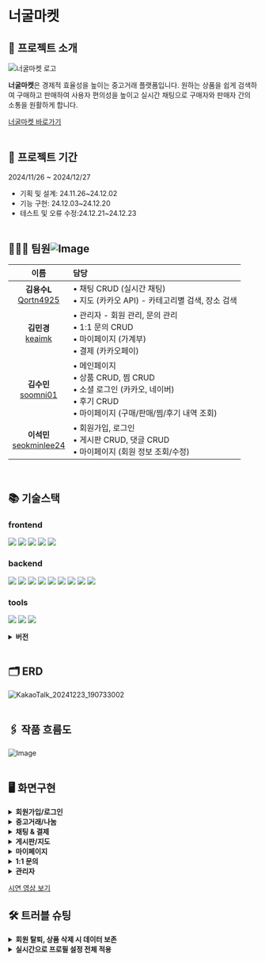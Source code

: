  # 너굴마켓

 ## 🦝 프로젝트 소개 
 ![너굴마켓 로고](https://github.com/user-attachments/assets/dc5c6bb7-5a15-4538-ad7e-bed0cfd09ee8)

 **너굴마켓**은 경제적 효율성을 높이는 중고거래 플랫폼입니다.
 원하는 상품을 쉽게 검색하여 구매하고 판매하여 사용자 편의성을 높이고 실시간 채팅으로 구매자와 판매자 간의 소통을 원활하게 합니다.
 
 [너굴마켓 바로가기](http://13.124.228.250:8080/ "너굴마켓 바로가기")
<br></br>
 ## 📆 프로젝트 기간
 2024/11/26 ~ 2024/12/27
 
 - 기획 및 설계: 24.11.26~24.12.02
 - 기능 구현: 24.12.03~24.12.20
 - 테스트 및 오류 수정:24.12.21~24.12.23
<br></br>
 ## 👩🏻‍💻 팀원![Image](https://github.com/user-attachments/assets/a42a7de4-5925-4b66-9c94-180eab6a9d0d)
| **이름**   | **담당** |
|:-----------------:|:------------------------------|
| **김용수L** <br> [Qortn4925](https://github.com/Qortn4925) | • 채팅 CRUD (실시간 채팅) <br> • 지도 (카카오 API) - 카테고리별 검색, 장소 검색 |
| **김민경** <br> [keaimk](https://github.com/keaimk) | • 관리자 - 회원 관리, 문의 관리 <br> • 1:1 문의 CRUD <br> • 마이페이지 (가계부) <br> • 결제 (카카오페이) |
| **김수민** <br> [soomni01](https://github.com/soomni01) | • 메인페이지 <br> • 상품 CRUD, 찜 CRUD <br> • 소셜 로그인 (카카오, 네이버) <br> • 후기 CRUD <br> • 마이페이지 (구매/판매/찜/후기 내역 조회) |
| **이석민** <br> [seokminlee24](https://github.com/seokminlee24) | • 회원가입, 로그인 <br> • 게시판 CRUD, 댓글 CRUD <br> • 마이페이지 (회원 정보 조회/수정) |

<br>

## 📚 기술스택
 ### frontend
 <img src="https://img.shields.io/badge/react-61DAFB?style=for-the-badge&logo=react&logoColor=black"> <img src="https://img.shields.io/badge/chakra--ui-319795?style=for-the-badge&logo=chakra-ui&logoColor=white"> <img src="https://img.shields.io/badge/HTML5-E34F26?style=for-the-badge&logo=HTML5&logoColor=white"> <img src="https://img.shields.io/badge/CSS3-1572B6?style=for-the-badge&logo=CSS3&logoColor=white"> <img src="https://img.shields.io/badge/JavaScript-F7DF1E?style=for-the-badge&logo=JavaScript&logoColor=white">

 
 ### backend
<img src="https://img.shields.io/badge/java-007396?style=for-the-badge&logo=java&logoColor=white"> <img src="https://img.shields.io/badge/mariaDB-003545?style=for-the-badge&logo=mariaDB&logoColor=white"> <img src="https://img.shields.io/badge/springboot-6DB33F?style=for-the-badge&logo=springboot&logoColor=white"> <img src="https://img.shields.io/badge/Spring Security-6DB33F?style=for-the-badge&logo=Spring Security&logoColor=white"> <img src="https://img.shields.io/badge/Amazon%20EC2-FF9900?style=for-the-badge&logo=amazon-ec2&logoColor=white"> <img src="https://img.shields.io/badge/Amazon%20S3-569A31?style=for-the-badge&logo=amazon-s3&logoColor=white"> <img src="https://img.shields.io/badge/stomp-010101?style=for-the-badge&logo=stomp&logoColor=white"> <img src="https://img.shields.io/badge/docker-%230db7ed.svg?style=for-the-badge&logo=docker&logoColor=white"> <img src="https://img.shields.io/badge/MyBatis-000000?style=for-the-badge&logo=MyBatis&logoColor=white">
 
 ### tools
<img src="https://img.shields.io/badge/github-181717?style=for-the-badge&logo=github&logoColor=white"> <img src="https://img.shields.io/badge/git-F05032?style=for-the-badge&logo=git&logoColor=white"> <img src="https://img.shields.io/badge/IntelliJ%20IDEA-000000?style=for-the-badge&logo=intellij-idea&logoColor=white">

<details><summary><b>버전</b></summary>
 
| **기술스택**   | **버전** |
|-----------------|-------------------------|
| Java | 21 |
| SpringBoot| 3.3.6 |
| React  | 18.3.1 |
| MariaDB  | 11.5.2 |
| Docker  | 27.2.0 |
| ChakraUI  | 3.2.1 |
| MyBatis  | 3.0.3 |
| stopmp  | 2.3.3-1 |
| IntelliJ  | 24.2.2 |

</details>

<br>

 ## 🗂️ ERD
 ![KakaoTalk_20241223_190733002](https://github.com/user-attachments/assets/7f5009e2-87ba-49e0-b55d-96165de058c5)
<br></br>
## 🖇 작품 흐름도
 ![Image](https://github.com/user-attachments/assets/b51b85dc-0877-44ed-beef-f4d1aef21b3f)
<br></br>
 ## 🖥 화면구현
<details><summary><b>회원가입/로그인</b></summary> 
 
 ![회원가입](https://github.com/user-attachments/assets/91e00145-defb-4214-8734-14751948f6e9)

 ![로그인](https://github.com/user-attachments/assets/cf3b6a01-5473-43b9-81c5-6086a2104320)

 ##### 소셜 로그인 성공 시 추가 정보 작성 페이지로 이동
 ![소셜 로그인](https://github.com/user-attachments/assets/2da38baf-3b5c-452c-85df-ce4c6ab7ec8f)
</details>
<details><summary><b>중고거래/나눔</b></summary>
 
#### 상품 목록
![상품 목록](https://github.com/user-attachments/assets/a3e2fd74-8490-47d2-95b3-17697f61a6d5)
![상품 목록 나눔](https://github.com/user-attachments/assets/129a070a-5644-48f8-9774-fb4c831074fc)

#### 상품 상세 페이지
![상품 상세](https://github.com/user-attachments/assets/2c5e9547-b695-461c-878f-e47576276aec)

#### 상품 등록
![상품 등록](https://github.com/user-attachments/assets/bd71f704-5fb5-4a06-b2e8-27e55a073059)

![상품 등록2](https://github.com/user-attachments/assets/71061bca-754f-4766-b219-d66db095dd5a)
</details>
<details><summary><b>채팅 & 결제</b></summary>

 ##### 상세 페이지에서 채팅하기를 통해 판매자와 채팅
![채팅1](https://github.com/user-attachments/assets/aed500fa-afa4-4437-afaf-15398b7ba36a)

##### 구매자가 결제하기 버튼을 통해 카카오페이로 결제 (판매자가 거래완료 버튼을 통해 거래 확정 가능)
![채팅2](https://github.com/user-attachments/assets/5f19ac8f-e548-4267-857b-422fe3b030e6)

##### 결제완료 후 판매자는 거래완료 표시로 변경되며 구매자는 후기 작성 버튼을 통해 후기 작성 가능
![채팅3](https://github.com/user-attachments/assets/ebb8f19e-3ff0-4290-b574-57b7ee85e1f5)

![채팅4](https://github.com/user-attachments/assets/b03d6416-8879-40b5-8a00-ff0476dfe4f8)

##### 상품 정보 보기 버튼을 통해 해당 상품의 정보를 한눈에 확인
![채팅5](https://github.com/user-attachments/assets/3f516637-0fc9-4704-ac48-0ebef1b8a7e5)

</details>
<details><summary><b>게시판/지도</b></summary>

#### 게시판
![게시판 목록](https://github.com/user-attachments/assets/8023793b-1c65-4d57-9313-6f76e2676d5a)

![게시판 상세](https://github.com/user-attachments/assets/c78c5fd8-83a3-47ad-bcc2-96a6edeb3782)

![게시판 작성](https://github.com/user-attachments/assets/91844281-d333-4049-9929-ad6779d894e8)

#### 지도(장소 검색, 주변 카테고리 검색)
![지도](https://github.com/user-attachments/assets/58e9f58d-6d70-4c0b-a89b-4d3d1bbfeffa)

![지도2](https://github.com/user-attachments/assets/9e77a05d-369d-4d76-bb4b-a130478a1db5)

</details>

<details><summary><b>마이페이지</b></summary>

#### 내 정보
 ![마이페이지1](https://github.com/user-attachments/assets/35ab04e8-341a-458e-ada1-ef817547295d)

 #### 내가 쓴 글
![마이페이지2](https://github.com/user-attachments/assets/2f7660a0-87a4-4359-852e-d7a366b81f7b)

#### 관심 목록
![마이페이지3](https://github.com/user-attachments/assets/f6a39181-c780-445a-bcf9-ec4e7ba8a8e2)

#### 판매 상품
![마이페이지4](https://github.com/user-attachments/assets/4f5dbbba-69e3-485e-8d14-b56d067e43b4)

#### 구매 상품
![마이페이지5](https://github.com/user-attachments/assets/90c2ba61-de7b-417c-932d-969c098b2d0b)

#### 구매 상품(후기 작성 버튼을 통해 후기 작성)
![마이페이지52](https://github.com/user-attachments/assets/356505d9-6019-45e0-968b-5e722af92cf4)

#### 가계부
![마이페이지6](https://github.com/user-attachments/assets/e9b940ad-3ca2-46b9-8de9-a19ab67b963a)

#### 후기
![마이페이지7](https://github.com/user-attachments/assets/d4dc72c4-0d07-4d69-881b-ba83562ff264)

</details>

<details><summary><b>1:1 문의</b></summary>

 #### 문의 작성
![문의](https://github.com/user-attachments/assets/5617e9cf-f85d-4761-8ece-90446a4aeea1)

 #### 문의 상세 페이지(관리자만 답변 가능)
![문의33](https://github.com/user-attachments/assets/084562bb-9503-4ccc-b9af-4f86990a8c8d)

 #### 내 문의 내역 확인(답변 대기, 답변 완료 상태로 확인)
![문의4](https://github.com/user-attachments/assets/02573313-cc8a-42e7-b096-51edfb178dce)

</details>

<details><summary><b>관리자</b></summary>
 
 ##### 회원 관리
![관리자](https://github.com/user-attachments/assets/6b5dca47-21c0-435e-a99e-c08aaf24085c)

 ##### 특정 회원의 판매, 구매 상품 확인(관리자가 상품 삭제 가능)
![관리자2](https://github.com/user-attachments/assets/22bd7b24-543d-44fb-abd7-dcc0f5362a45)

 ##### 문의
![관리자3](https://github.com/user-attachments/assets/590e43bf-00ce-4e87-8f4f-6fa6652621d7)

 ##### 관리자 문의 작성 페이지
![문의2](https://github.com/user-attachments/assets/f12171a3-f751-461e-8f38-c8fac5baa957)
</details>

[시연 영상 보기](https://youtu.be/5vmswO2LkcI)

 ## 🛠 트러블 슈팅
<details><summary><b>회원 탈퇴, 상품 삭제 시 데이터 보존</b></summary>
 <br>
<b>1. 문제 식별</b><br>
회원이 탈퇴하거나 상품을 삭제할 경우, 해당 사용자가 올린 상품 정보도 삭제되어 구매자의 상품 구매 기록이 사라지는 문제가 발생<br>
 <br>
<b>2. 문제 해결 접근 방법</b><br>
구매자에게 보여 줄 최소 상품 정보 컬럼을 추가하여 회원 탈퇴 시, 상품 번호와 회원 아이디는 NULL 처리하여 최소한의 상품 정보는 삭제되지 않고 데이터 보존<br>
 <br>
<b>3. 결과 및 교훈</b><br>
회원 탈퇴와 같은 데이터 삭제는 복구가 어려우므로 데이터 보존의 필요성을 사전에 인지하고 구매자와 판매자 모두의 관점을 반영하여 신중하게 설계하는 것이 중요하다는 결과를 얻음
</details>
<details><summary><b>실시간으로 프로필 설정 전체 적용</b></summary>
 <br>
<b>1. 문제 식별</b><br>
 사용자 프로필을 마이페이지에서 변경할 경우 navbar의 사용자 프로필 이미지는 실시간으로 반영되지 않는 문제가 발생<br> 
 <br>
<b>2. 문제 해결 접근 방법</b><br>
 상단 AuthenticalProvider 컴포넌트에서 Context를 이용하여 이미지 변경 요청이 발생하면 응답하여 같이 변경하도록 구현<br>
 <br>
<b>3. 결과 및 교훈</b><br>
 컴포넌트의 계층 구조를 잘 이해하는 것이 중요하고 상황에 따라 컴포넌트의 구조를 활용해서 사용하는 것에 익숙해져야 겠다는 생각을 함
</details>

